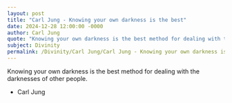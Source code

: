 ```yaml
---
layout: post
title: "Carl Jung - Knowing your own darkness is the best"
date: 2024-12-28 12:00:00 -0000
author: Carl Jung
quote: "Knowing your own darkness is the best method for dealing with the darknesses of other people."
subject: Divinity
permalink: /Divinity/Carl Jung/Carl Jung - Knowing your own darkness is the best
---
```


Knowing your own darkness is the best method for dealing with the darknesses of other people.

- Carl Jung
